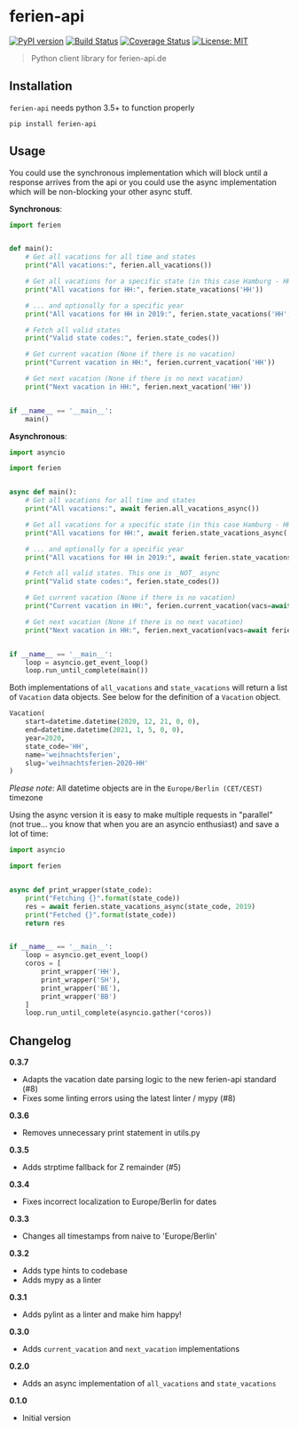 # ferien-api

[![PyPI version](https://badge.fury.io/py/ferien-api.svg)](https://badge.fury.io/py/ferien-api)
[![Build Status](https://travis-ci.org/HazardDede/ferien-api.svg?branch=master)](https://travis-ci.org/HazardDede/ferien-api)
[![Coverage Status](https://coveralls.io/repos/github/HazardDede/ferien-api/badge.svg?branch=master)](https://coveralls.io/github/HazardDede/ferien-api?branch=master)
[![License: MIT](https://img.shields.io/badge/License-MIT-yellow.svg)](https://opensource.org/licenses/MIT)

> Python client library for ferien-api.de

## Installation

`ferien-api` needs python 3.5+ to function properly

```
pip install ferien-api
```

## Usage

You could use the synchronous implementation which will block until a response arrives from the api
or you could use the async implementation which will be non-blocking your other async stuff.

**Synchronous**:

```python
import ferien


def main():
    # Get all vacations for all time and states
    print("All vacations:", ferien.all_vacations())

    # Get all vacations for a specific state (in this case Hamburg - HH) ...
    print("All vacations for HH:", ferien.state_vacations('HH'))

    # ... and optionally for a specific year
    print("All vacations for HH in 2019:", ferien.state_vacations('HH', 2019))

    # Fetch all valid states
    print("Valid state codes:", ferien.state_codes())

    # Get current vacation (None if there is no vacation)
    print("Current vacation in HH:", ferien.current_vacation('HH'))

    # Get next vacation (None if there is no next vacation)
    print("Next vacation in HH:", ferien.next_vacation('HH'))


if __name__ == '__main__':
    main()

```

**Asynchronous**:

```python
import asyncio

import ferien


async def main():
    # Get all vacations for all time and states
    print("All vacations:", await ferien.all_vacations_async())

    # Get all vacations for a specific state (in this case Hamburg - HH) ...
    print("All vacations for HH:", await ferien.state_vacations_async('HH'))

    # ... and optionally for a specific year
    print("All vacations for HH in 2019:", await ferien.state_vacations_async('HH', 2019))

    # Fetch all valid states. This one is _NOT_ async
    print("Valid state codes:", ferien.state_codes())

    # Get current vacation (None if there is no vacation)
    print("Current vacation in HH:", ferien.current_vacation(vacs=await ferien.state_vacations_async('HH')))

    # Get next vacation (None if there is no next vacation)
    print("Next vacation in HH:", ferien.next_vacation(vacs=await ferien.state_vacations_async('HH')))


if __name__ == '__main__':
    loop = asyncio.get_event_loop()
    loop.run_until_complete(main())

```

Both implementations of `all_vacations` and `state_vacations` will return a list of `Vacation` data objects.
See below for the definition of a `Vacation` object.

```python
Vacation(
    start=datetime.datetime(2020, 12, 21, 0, 0),
    end=datetime.datetime(2021, 1, 5, 0, 0),
    year=2020,
    state_code='HH',
    name='weihnachtsferien',
    slug='weihnachtsferien-2020-HH'
)
```

*Please note*: All datetime objects are in the `Europe/Berlin (CET/CEST)` timezone

Using the async version it is easy to make multiple requests in "parallel" (not true... you know that when you are
an asyncio enthusiast) and save a lot of time:

```python
import asyncio

import ferien


async def print_wrapper(state_code):
    print("Fetching {}".format(state_code))
    res = await ferien.state_vacations_async(state_code, 2019)
    print("Fetched {}".format(state_code))
    return res


if __name__ == '__main__':
    loop = asyncio.get_event_loop()
    coros = [
        print_wrapper('HH'),
        print_wrapper('SH'),
        print_wrapper('BE'),
        print_wrapper('BB')
    ]
    loop.run_until_complete(asyncio.gather(*coros))

```

## Changelog

**0.3.7**
* Adapts the vacation date parsing logic to the new ferien-api standard (#8)
* Fixes some linting errors using the latest linter / mypy (#8)

**0.3.6**
* Removes unnecessary print statement in utils.py

**0.3.5**
* Adds strptime fallback for Z remainder (#5)

**0.3.4**
* Fixes incorrect localization to Europe/Berlin for dates

**0.3.3**
* Changes all timestamps from naive to 'Europe/Berlin'

**0.3.2**
* Adds type hints to codebase
* Adds mypy as a linter

**0.3.1**
* Adds pylint as a linter and make him happy!

**0.3.0**
* Adds `current_vacation` and `next_vacation` implementations

**0.2.0**
* Adds an async implementation of `all_vacations` and `state_vacations`

**0.1.0**
* Initial version